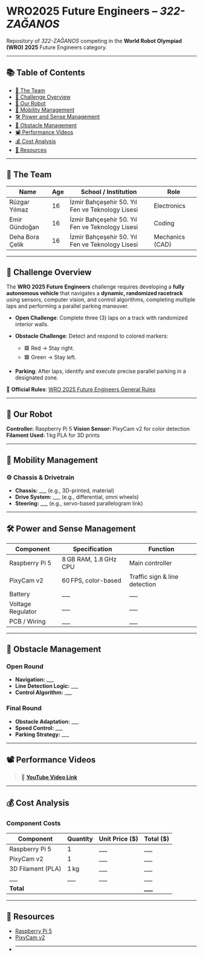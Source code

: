 # WRO2025 Future Engineers – *322-ZAĞANOS*

Repository of *322-ZAĞANOS* competing in the **World Robot Olympiad (WRO) 2025** Future Engineers category.

---

## 📚 Table of Contents

* [👥 The Team](#the-team)
* [🎯 Challenge Overview](#challenge-overview)
* [🤖 Our Robot](#our-robot)
* [🚗 Mobility Management](#mobility-management)
* [🛠️ Power and Sense Management](#power-and-sense-management)
* [📝 Obstacle Management](#obstacle-management)
* [📽️ Performance Videos](#performance-videos)
* [💰 Cost Analysis](#cost-analysis)
* [📂 Resources](#resources)

---

## 👥 The Team <a id="the-team"></a>

| Name            | Age    | School / Institution | Role   |
| --------------- | ------ | -------------------- | ------ |
| Rüzgar Yılmaz   | 16 | İzmir Bahçeşehir 50. Yıl Fen ve Teknology Lisesi | Electronics |
| Emir Gündoğan   | 16 | İzmir Bahçeşehir 50. Yıl Fen ve Teknology Lisesi | Coding |
| Deha Bora Çelik | 16 | İzmir Bahçeşehir 50. Yıl Fen ve Teknology Lisesi | Mechanics (CAD) |

---

## 🎯 Challenge Overview <a id="challenge-overview"></a>

The **WRO 2025 Future Engineers** challenge requires developing a **fully autonomous vehicle** that navigates a **dynamic, randomized racetrack** using sensors, computer vision, and control algorithms, completing multiple laps and performing a parallel parking maneuver.

* **Open Challenge**: Complete three (3) laps on a track with randomized interior walls.
* **Obstacle Challenge**: Detect and respond to colored markers:

  * 🟥 Red → Stay right.
  * 🟩 Green → Stay left.
* **Parking**: After laps, identify and execute precise parallel parking in a designated zone.

🔗 **Official Rules**: [WRO 2025 Future Engineers General Rules](https://wro-association.org/wp-content/uploads/WRO-2025-Future-Engineers-Self-Driving-Cars-General-Rules.pdf)

---

## 🤖 Our Robot <a id="our-robot"></a>

<!-- Insert photos here -->

**Controller:** Raspberry Pi 5
**Vision Sensor:** PixyCam v2 for color detection
**Filament Used:** 1 kg PLA for 3D prints

---

## 🚗 Mobility Management <a id="mobility-management"></a>

### ⚙️ Chassis & Drivetrain

* **Chassis:** \_\_\_ (e.g., 3D-printed, material)
* **Drive System:** \_\_\_ (e.g., differential, omni wheels)
* **Steering:** \_\_\_ (e.g., servo-based parallelogram link)

---

## 🛠️ Power and Sense Management <a id="power-and-sense-management"></a>

| Component         | Specification         | Function                      |
| ----------------- | --------------------- | ----------------------------- |
| Raspberry Pi 5    | 8 GB RAM, 1.8 GHz CPU | Main controller               |
| PixyCam v2        | 60 FPS, color-based   | Traffic sign & line detection |
| Battery           | \_\_\_                | \_\_\_                        |
| Voltage Regulator | \_\_\_                | \_\_\_                        |
| PCB / Wiring      | \_\_\_                | \_\_\_                        |

---

## 📝 Obstacle Management <a id="obstacle-management"></a>

### Open Round

* **Navigation:** \_\_\_
* **Line Detection Logic:** \_\_\_
* **Control Algorithm:** \_\_\_

### Final Round

* **Obstacle Adaptation:** \_\_\_
* **Speed Control:** \_\_\_
* **Parking Strategy:** \_\_\_

---

## 📽️ Performance Videos <a id="performance-videos"></a>

> 🔗 **[YouTube Video Link]()**

---

## 💰 Cost Analysis <a id="cost-analysis"></a>

### Component Costs

| Component         | Quantity | Unit Price (\$) | Total (\$) |
| ----------------- | -------- | --------------- | ---------- |
| Raspberry Pi 5    | 1        | \_\_\_          | \_\_\_     |
| PixyCam v2        | 1        | \_\_\_          | \_\_\_     |
| 3D Filament (PLA) | 1 kg     | \_\_\_          | \_\_\_     |
| \_\_\_            | \_\_\_   | \_\_\_          | \_\_\_     |
| **Total**         |          |                 | **\_\_\_** |

---

## 📂 Resources <a id="resources"></a>

* [Raspberry Pi 5](https://www.raspberrypi.com/products/raspberry-pi-5/)
* [PixyCam v2](https://pixycam.com/)
* ---

